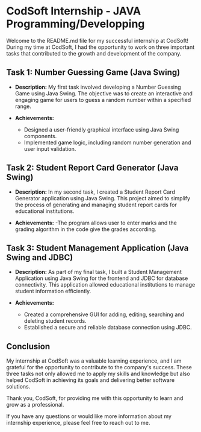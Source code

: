 # CodSoft Internship - JAVA Programming/Developping

Welcome to the README.md file for my successful internship at CodSoft! During my time at CodSoft, I had the opportunity to work on three important tasks that contributed to the growth and development of the company.

## Task 1: Number Guessing Game (Java Swing)

- **Description:** My first task involved developing a Number Guessing Game using Java Swing. The objective was to create an interactive and engaging game for users to guess a random number within a specified range.

- **Achievements:**
  - Designed a user-friendly graphical interface using Java Swing components.
  - Implemented game logic, including random number generation and user input validation.

## Task 2: Student Report Card Generator (Java Swing)

- **Description:** In my second task, I created a Student Report Card Generator application using Java Swing. This project aimed to simplify the process of generating and managing student report cards for educational institutions.

- **Achievements:**
   -The program allows user to enter marks and the grading algorithm in the code give the grades according.

## Task 3: Student Management Application (Java Swing and JDBC)

- **Description:** As part of my final task, I built a Student Management Application using Java Swing for the frontend and JDBC for database connectivity. This application allowed educational institutions to manage student information efficiently.

- **Achievements:**
  - Created a comprehensive GUI for adding, editing, searching and deleting student records.
  - Established a secure and reliable database connection using JDBC.

## Conclusion

My internship at CodSoft was a valuable learning experience, and I am grateful for the opportunity to contribute to the company's success. These three tasks not only allowed me to apply my skills and knowledge but also helped CodSoft in achieving its goals and delivering better software solutions.

Thank you, CodSoft, for providing me with this opportunity to learn and grow as a professional.

If you have any questions or would like more information about my internship experience, please feel free to reach out to me.
